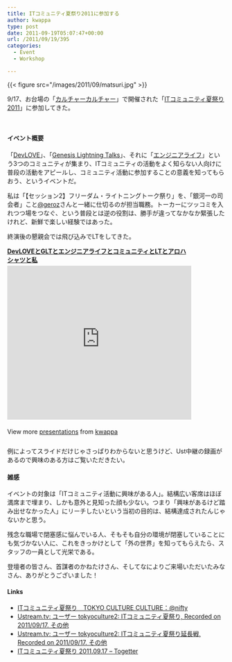 ```yaml
---
title: ITコミュニティ夏祭り2011に参加する
author: kwappa
type: post
date: 2011-09-19T05:07:47+00:00
url: /2011/09/19/395
categories:
  - Event
  - Workshop

---
```

{{< figure src="/images/2011/09/matsuri.jpg" >}}

9/17、お台場の「<a href="http://tcc.nifty.com/" target="_blank">カルチャーカルチャー</a>」で開催された「<a href="http://tcc.nifty.com/cs/catalog/tcc_schedule/catalog_110816203681_1.htm" target="_blank">ITコミュニティ夏祭り2011</a>」に参加してきた。

<br style="clear:both;" />

#### イベント概要

「<a href="http://www.devlove.org/" target="_blank">DevLOVE</a>」、「<a href="genesislightningtalks.com" target="_blank">Genesis Lightning Talks</a>」、それに「<a href="http://el.jibun.atmarkit.co.jp/" target="_blank">エンジニアライフ</a>」という3つのコミュニティが集まり、ITコミュニティの活動をよく知らない人向けに普段の活動をアピールし、コミュニティ活動に参加することの意義を知ってもらおう、というイベントだ。

<!--more-->

私は「【セッション2】フリーダム・ライトニングトーク祭り」を、「銀河一の司会者」こと<a href="http://twitter.com/georz" target="_blank">@geroz</a>さんと一緒に仕切るのが担当職務。トーカーにツッコミを入れつつ場をつなぐ、という普段とは逆の役割は、勝手が違ってなかなか緊張したけれど、新鮮で楽しい経験ではあった。

終演後の懇親会では飛び込みでLTをしてきた。

<div style="width:425px" id="__ss_9301297">
  <strong style="display:block;margin:12px 0 4px"><a href="http://www.slideshare.net/kwappa/devlovegltlt" title="DevLOVEとGLTとエンジニアライフとコミュニティとLTとアロハシャツと私" target="_blank">DevLOVEとGLTとエンジニアライフとコミュニティとLTとアロハシャツと私</a></strong> <iframe src="http://www.slideshare.net/slideshow/embed_code/9301297" width="425" height="355" frameborder="0" marginwidth="0" marginheight="0" scrolling="no"></iframe> </p> 
  
  <div style="padding:5px 0 12px">
    View more <a href="http://www.slideshare.net/" target="_blank">presentations</a> from <a href="http://www.slideshare.net/kwappa" target="_blank">kwappa</a>
  </div></p>
</div>

例によってスライドだけじゃさっぱりわからないと思うけど、Ust中継の録画があるので興味のある方はご覧いただきたい。

#### 雑感

イベントの対象は「ITコミュニティ活動に興味がある人」。結構広い客席はほぼ満席まで埋まり、しかも意外と見知った顔も少ない。つまり「興味があるけど踏み出せなかった人」にリーチしたいという当初の目的は、結構達成されたんじゃないかと思う。

残念な職場で閉塞感に悩んでいる人、そもそも自分の環境が閉塞していることにも気づかない人に、これをきっかけとして「外の世界」を知ってもらえたら、スタッフの一員として光栄である。

登壇者の皆さん、首謀者のかねたけさん、そしてなによりご来場いただいたみなさん、ありがとうございました！

#### Links

  * <a href="http://tcc.nifty.com/cs/catalog/tcc_schedule/catalog_110816203681_1.htm" target="_blank">ITコミュニティ夏祭り　TOKYO CULTURE CULTURE：@nifty</a>
  * <a href="http://www.ustream.tv/recorded/17324450" target="_blank">Ustream.tv: ユーザー tokyoculture2: ITコミュニティ夏祭り, Recorded on 2011/09/17. その他</a>
  * <a href="http://www.ustream.tv/recorded/17326509" target="_blank">Ustream.tv: ユーザー tokyoculture2: ITコミュニティ夏祭り延長戦, Recorded on 2011/09/17. その他</a>
  * <a href="http://togetter.com/li/189266" target="_blank">ITコミュニティ夏祭り 2011.09.17 &#8211; Togetter</a>
